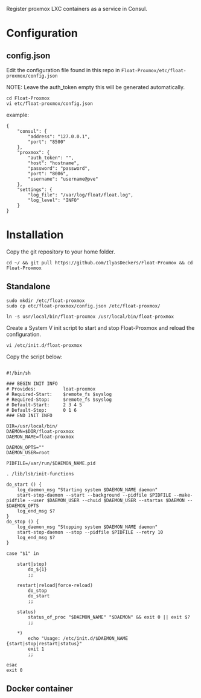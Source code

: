 Register proxmox LXC containers as a service in Consul. 

# Configuration
## config.json
Edit the configuration file found in this repo in `Float-Proxmox/etc/float-proxmox/config.json`

NOTE: Leave the auth_token empty this will be generated automatically.
```
cd Float-Proxmox
vi etc/float-proxmox/config.json
```
example:
```
{
    "consul": {
        "address": "127.0.0.1",
        "port": "8500"
    },
    "proxmox": {
        "auth_token": "",
        "host": "hostname",
        "password": "password",
        "port": "8006",
        "username": "username@pve"
    },
    "settings": {
        "log_file": "/var/log/float/float.log",
        "log_level": "INFO"
    }
}
```

# Installation
Copy the git repository to your home folder.
```
cd ~/ && git pull https://github.com/IlyasDeckers/Float-Proxmox && cd Float-Proxmox
```

## Standalone
```
sudo mkdir /etc/float-proxmox 
sudo cp etc/float-proxmox/config.json /etc/float-proxmox/

ln -s usr/local/bin/float-proxmox /usr/local/bin/float-proxmox
```
Create a System V init script to start and stop Float-Proxmox and reload the configuration.
```
vi /etc/init.d/float-proxmox
```
Copy the script below:
```

#!/bin/sh

### BEGIN INIT INFO
# Provides:          loat-proxmox
# Required-Start:    $remote_fs $syslog
# Required-Stop:     $remote_fs $syslog
# Default-Start:     2 3 4 5
# Default-Stop:      0 1 6
### END INIT INFO

DIR=/usr/local/bin/
DAEMON=$DIR/float-proxmox
DAEMON_NAME=float-proxmox

DAEMON_OPTS=""
DAEMON_USER=root

PIDFILE=/var/run/$DAEMON_NAME.pid

. /lib/lsb/init-functions

do_start () {
    log_daemon_msg "Starting system $DAEMON_NAME daemon"
    start-stop-daemon --start --background --pidfile $PIDFILE --make-pidfile --user $DAEMON_USER --chuid $DAEMON_USER --startas $DAEMON -- $DAEMON_OPTS
    log_end_msg $?
}
do_stop () {
    log_daemon_msg "Stopping system $DAEMON_NAME daemon"
    start-stop-daemon --stop --pidfile $PIDFILE --retry 10
    log_end_msg $?
}

case "$1" in

    start|stop)
        do_${1}
        ;;

    restart|reload|force-reload)
        do_stop
        do_start
        ;;

    status)
        status_of_proc "$DAEMON_NAME" "$DAEMON" && exit 0 || exit $?
        ;;

    *)
        echo "Usage: /etc/init.d/$DAEMON_NAME {start|stop|restart|status}"
        exit 1
        ;;

esac
exit 0
```

## Docker container
